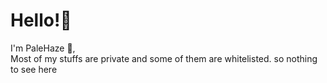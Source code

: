 <!-- there's nothing interesting here-->
<h1 &#x41;&#x6C;&#x69;&#x67;&#x6E;&#x3D;&#x22;&#x6C;&#x65;&#x66;&#x74;&#x22;>Hello!&#x1F44B;</h1><strong&#x41;&#x6C;&#x69;&#x67;&#x6E;&#x3D;&#x22;&#x6C;&#x65;&#x66;&#x74;&#x22;>I'm PaleHaze &#x1F440;,<br>Most of my stuffs are private and some of them are whitelisted. so nothing to see here</strong>
<!-- there's nothing interesting here-->

